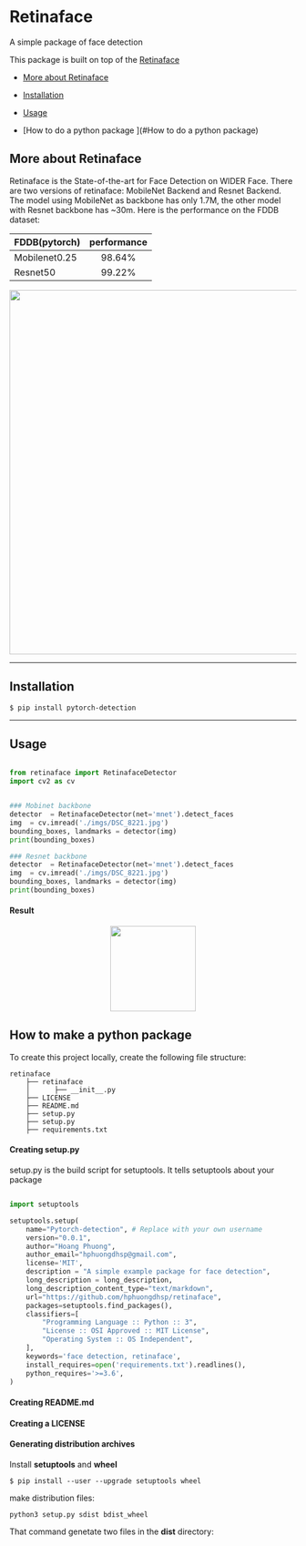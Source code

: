 # Retinaface

A simple package of face detection

This package is built on top of the [Retinaface](https://github.com/biubug6/Pytorch_Retinaface)




- [More about Retinaface](#more-about-Retinaface)

- [Installation](#installation)

- [Usage](#Usage)

- [How to do a python package ](#How to do a python package)



## More about Retinaface

Retinaface is the State-of-the-art for Face Detection on WIDER Face. There are two versions of retinaface: MobileNet Backend and Resnet Backend. The model using MobileNet as backbone has only 1.7M, the other model with Resnet backbone has ~30m. Here is the performance on the FDDB dataset: 

| FDDB(pytorch) | performance |
|:-|:-:|
| Mobilenet0.25 | 98.64% |
| Resnet50 | 99.22% |

<p align="center"><img src="./imgs/FDDB.png" width="640"\></p>

----

## Installation

```
$ pip install pytorch-detection

```

----

## Usage

```python

from retinaface import RetinafaceDetector
import cv2 as cv


### Mobinet backbone 
detector  = RetinafaceDetector(net='mnet').detect_faces
img  = cv.imread('./imgs/DSC_8221.jpg')
bounding_boxes, landmarks = detector(img)
print(bounding_boxes)

### Resnet backbone 
detector  = RetinafaceDetector(net='mnet').detect_faces
img  = cv.imread('./imgs/DSC_8221.jpg')
bounding_boxes, landmarks = detector(img)
print(bounding_boxes)

```

#### Result 

<p align="center"><img src="./imgs/detect_DSC_8221.jpg" width="150"\></p>

## How to make a python package 

To create this project locally, create the following file structure:


```Shell
retinaface
    ├── retinaface
    │      ├── __init__.py
    ├── LICENSE
    ├── README.md
    ├── setup.py
    ├── setup.py
    ├── requirements.txt

```

#### Creating setup.py

setup.py is the build script for setuptools. It tells setuptools about your package

```python

import setuptools

setuptools.setup(
    name="Pytorch-detection", # Replace with your own username
    version="0.0.1",
    author="Hoang Phuong",
    author_email="hphuongdhsp@gmail.com",
    license='MIT',
    description = "A simple example package for face detection",
    long_description = long_description,
    long_description_content_type="text/markdown",
    url="https://github.com/hphuongdhsp/retinaface",
    packages=setuptools.find_packages(),
    classifiers=[
        "Programming Language :: Python :: 3",
        "License :: OSI Approved :: MIT License",
        "Operating System :: OS Independent",
    ],
    keywords='face detection, retinaface',
    install_requires=open('requirements.txt').readlines(),
    python_requires='>=3.6',
)

```
#### Creating README.md

#### Creating a LICENSE

#### Generating distribution archives

Install **setuptools** and **wheel**

```
$ pip install --user --upgrade setuptools wheel

```
make distribution files:

```
python3 setup.py sdist bdist_wheel
```

That command genetate two files in the **dist** directory:  